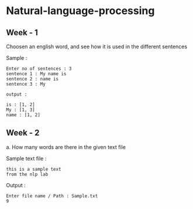 # Natural-language-processing

<h2>Week - 1</h2>
Choosen an english word, and see how it is used in the different sentences

Sample :
```notepad
Enter no of sentences : 3
sentence 1 : My name is
sentence 2 : name is
sentence 3 : My 

output : 

is : [1, 2]
My : [1, 3]
name : [1, 2]
```
<h2>Week - 2</h2>
a. How many words are there in the given text file

Sample text file : 
```notepad
this is a sample text
from the nlp lab
```
Output :
```notepad
Enter file name / Path : Sample.txt
9
```
